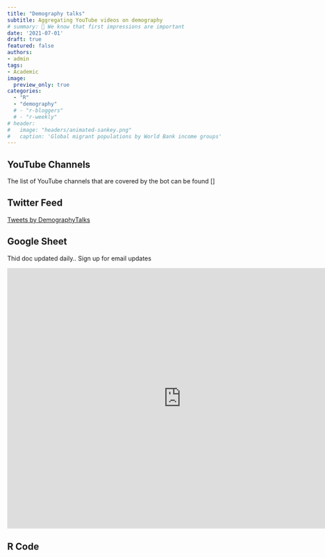 ```yaml
---
title: "Demography talks"
subtitle: Aggregating YouTube videos on demography
# summary: 👋 We know that first impressions are important
date: '2021-07-01'
draft: true
featured: false
authors:
- admin
tags:
- Academic
image:
  preview_only: true
categories: 
  - "R"
  - "demography"
  # - "r-bloggers"
  # - "r-weekly"
# header:
#   image: "headers/animated-sankey.png"
#   caption: 'Global migrant populations by World Bank income groups'
---
```



## YouTube Channels

The list of YouTube channels that are covered by the bot can be found []

## Twitter Feed

<a class="twitter-timeline" href="https://twitter.com/DemographyTalks?ref_src=twsrc%5Etfw">Tweets by DemographyTalks</a> <script async src="https://platform.twitter.com/widgets.js" charset="utf-8"></script> 

## Google Sheet
 
Thid doc updated daily.. Sign up for email updates 

<p><iframe src="https://docs.google.com/spreadsheets/d/1JexzY17No_DgfXtDU5GEqYAKR7hbmSUcmZQwm86yCZ8/edit#gid=823154876" frameborder="0" width="800" height="600" allowfullscreen="true" mozallowfullscreen="true" webkitallowfullscreen="true"></iframe></p>




## R Code

